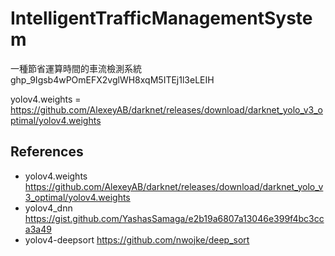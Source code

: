 # IntelligentTrafficManagementSystem
一種節省運算時間的車流檢測系統
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


yolov4.weights = https://github.com/AlexeyAB/darknet/releases/download/darknet_yolo_v3_optimal/yolov4.weights
## References
- yolov4.weights https://github.com/AlexeyAB/darknet/releases/download/darknet_yolo_v3_optimal/yolov4.weights
- yolov4_dnn https://gist.github.com/YashasSamaga/e2b19a6807a13046e399f4bc3cca3a49
- yolov4-deepsort https://github.com/nwojke/deep_sort
